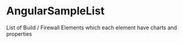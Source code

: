 # AngularSampleList
List of Build / Firewall Elements which each element have charts and properties
